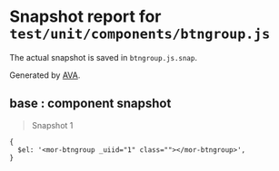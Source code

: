 # Snapshot report for `test/unit/components/btngroup.js`

The actual snapshot is saved in `btngroup.js.snap`.

Generated by [AVA](https://ava.li).

## base : component snapshot

> Snapshot 1

    {
      $el: '<mor-btngroup _uiid="1" class=""></mor-btngroup>',
    }
